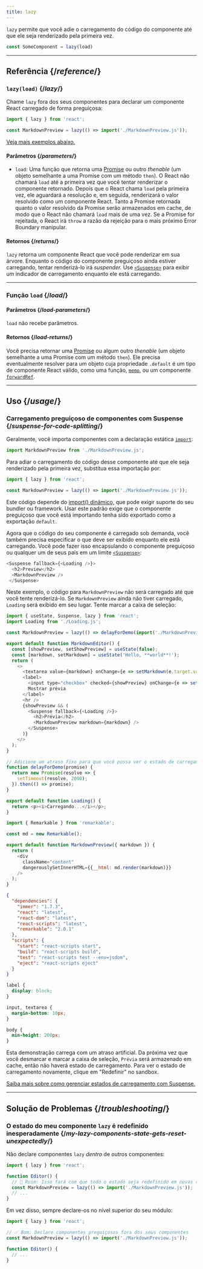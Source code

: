 ```yaml
---
title: lazy
---
```


<Intro>

`lazy` permite que você adie o carregamento do código do componente até que ele seja renderizado pela primeira vez.

```js
const SomeComponent = lazy(load)
```

</Intro>

<InlineToc />

---

## Referência {/*reference*/}

### `lazy(load)` {/*lazy*/}

Chame `lazy` fora dos seus componentes para declarar um componente React carregado de forma preguiçosa:

```js
import { lazy } from 'react';

const MarkdownPreview = lazy(() => import('./MarkdownPreview.js'));
```

[Veja mais exemplos abaixo.](#usage)

#### Parâmetros {/*parameters*/}

* `load`: Uma função que retorna uma [Promise](https://developer.mozilla.org/en-US/docs/Web/JavaScript/Reference/Global_Objects/Promise) ou outro *thenable* (um objeto semelhante a uma Promise com um método `then`). O React não chamará `load` até a primeira vez que você tentar renderizar o componente retornado. Depois que o React chama `load` pela primeira vez, ele aguardará a resolução e, em seguida, renderizará o valor resolvido como um componente React. Tanto a Promise retornada quanto o valor resolvido da Promise serão armazenados em cache, de modo que o React não chamará `load` mais de uma vez. Se a Promise for rejeitada, o React irá `throw` a razão da rejeição para o mais próximo Error Boundary manipular.

#### Retornos {/*returns*/}

`lazy` retorna um componente React que você pode renderizar em sua árvore. Enquanto o código do componente preguiçoso ainda estiver carregando, tentar renderizá-lo irá *suspender.* Use [`<Suspense>`](/reference/react/Suspense) para exibir um indicador de carregamento enquanto ele está carregando.

---

### Função `load` {/*load*/}

#### Parâmetros {/*load-parameters*/}

`load` não recebe parâmetros.

#### Retornos {/*load-returns*/}

Você precisa retornar uma [Promise](https://developer.mozilla.org/en-US/docs/Web/JavaScript/Reference/Global_Objects/Promise) ou algum outro *thenable* (um objeto semelhante a uma Promise com um método `then`). Ele precisa eventualmente resolver para um objeto cuja propriedade `.default` é um tipo de componente React válido, como uma função, [`memo`](/reference/react/memo), ou um componente [`forwardRef`](/reference/react/forwardRef).

---

## Uso {/*usage*/}

### Carregamento preguiçoso de componentes com Suspense {/*suspense-for-code-splitting*/}

Geralmente, você importa componentes com a declaração estática [`import`](https://developer.mozilla.org/en-US/docs/Web/JavaScript/Reference/Statements/import):

```js
import MarkdownPreview from './MarkdownPreview.js';
```

Para adiar o carregamento do código desse componente até que ele seja renderizado pela primeira vez, substitua essa importação por:

```js
import { lazy } from 'react';

const MarkdownPreview = lazy(() => import('./MarkdownPreview.js'));
```

Este código depende do [import() dinâmico,](https://developer.mozilla.org/en-US/docs/Web/JavaScript/Reference/Operators/import) que pode exigir suporte do seu bundler ou framework. Usar este padrão exige que o componente preguiçoso que você está importando tenha sido exportado como a exportação `default`.

Agora que o código do seu componente é carregado sob demanda, você também precisa especificar o que deve ser exibido enquanto ele está carregando. Você pode fazer isso encapsulando o componente preguiçoso ou qualquer um de seus pais em um limite [`<Suspense>`](/reference/react/Suspense):

```js {1,4}
<Suspense fallback={<Loading />}>
  <h2>Preview</h2>
  <MarkdownPreview />
 </Suspense>
```

Neste exemplo, o código para `MarkdownPreview` não será carregado até que você tente renderizá-lo. Se `MarkdownPreview` ainda não tiver carregado, `Loading` será exibido em seu lugar. Tente marcar a caixa de seleção:

<Sandpack>

```js src/App.js
import { useState, Suspense, lazy } from 'react';
import Loading from './Loading.js';

const MarkdownPreview = lazy(() => delayForDemo(import('./MarkdownPreview.js')));

export default function MarkdownEditor() {
  const [showPreview, setShowPreview] = useState(false);
  const [markdown, setMarkdown] = useState('Hello, **world**!');
  return (
    <>
      <textarea value={markdown} onChange={e => setMarkdown(e.target.value)} />
      <label>
        <input type="checkbox" checked={showPreview} onChange={e => setShowPreview(e.target.checked)} />
        Mostrar prévia
      </label>
      <hr />
      {showPreview && (
        <Suspense fallback={<Loading />}>
          <h2>Prévia</h2>
          <MarkdownPreview markdown={markdown} />
        </Suspense>
      )}
    </>
  );
}

// Adicione um atraso fixo para que você possa ver o estado de carregamento
function delayForDemo(promise) {
  return new Promise(resolve => {
    setTimeout(resolve, 2000);
  }).then(() => promise);
}
```

```js src/Loading.js
export default function Loading() {
  return <p><i>Carregando...</i></p>;
}
```

```js src/MarkdownPreview.js
import { Remarkable } from 'remarkable';

const md = new Remarkable();

export default function MarkdownPreview({ markdown }) {
  return (
    <div
      className="content"
      dangerouslySetInnerHTML={{__html: md.render(markdown)}}
    />
  );
}
```

```json package.json hidden
{
  "dependencies": {
    "immer": "1.7.3",
    "react": "latest",
    "react-dom": "latest",
    "react-scripts": "latest",
    "remarkable": "2.0.1"
  },
  "scripts": {
    "start": "react-scripts start",
    "build": "react-scripts build",
    "test": "react-scripts test --env=jsdom",
    "eject": "react-scripts eject"
  }
}
```

```css
label {
  display: block;
}

input, textarea {
  margin-bottom: 10px;
}

body {
  min-height: 200px;
}
```

</Sandpack>

Esta demonstração carrega com um atraso artificial. Da próxima vez que você desmarcar e marcar a caixa de seleção, `Prévia` será armazenado em cache, então não haverá estado de carregamento. Para ver o estado de carregamento novamente, clique em "Redefinir" no sandbox.

[Saiba mais sobre como gerenciar estados de carregamento com Suspense.](/reference/react/Suspense)

---

## Solução de Problemas {/*troubleshooting*/}

### O estado do meu componente `lazy` é redefinido inesperadamente {/*my-lazy-components-state-gets-reset-unexpectedly*/}

Não declare componentes `lazy` *dentro* de outros componentes:

```js {4-5}
import { lazy } from 'react';

function Editor() {
  // 🔴 Ruim: Isso fará com que todo o estado seja redefinido em novas renderizações
  const MarkdownPreview = lazy(() => import('./MarkdownPreview.js'));
  // ...
}
```

Em vez disso, sempre declare-os no nível superior do seu módulo:

```js {3-4}
import { lazy } from 'react';

// ✅ Bom: Declare componentes preguiçosos fora dos seus componentes
const MarkdownPreview = lazy(() => import('./MarkdownPreview.js'));

function Editor() {
  // ...
}
```